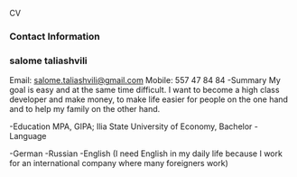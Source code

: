 CV

### Contact Information

### salome taliashvili
Email: salome.taliashvili@gmail.com
Mobile: 557 47 84 84
-Summary My goal is easy and at the same time difficult. I want to become a high class developer and make money, to make life easier for people on the one hand and to help my family on the other hand.

-Education
MPA, GIPA; Ilia State University of Economy, Bachelor
-Language

-German
-Russian
-English (I need English in my daily life because I work for an international company where many foreigners work)
